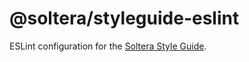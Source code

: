 # @soltera/styleguide-eslint

ESLint configuration for the [Soltera Style Guide](https://github.com/solteramc/styleguide).
